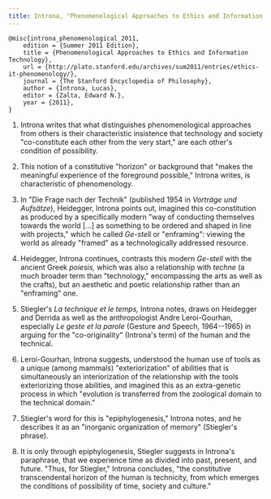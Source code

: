 ```yaml
---
title: Introna, "Phenomenological Approaches to Ethics and Information Technology" (2011)
---
```


```
@misc{introna_phenomenological_2011,
	edition = {Summer 2011 Edition},
	title = {Phenomenological Approaches to Ethics and Information Technology},
	url = {http://plato.stanford.edu/archives/sum2011/entries/ethics-it-phenomenology/},
	journal = {The Stanford Encyclopedia of Philosophy},
	author = {Introna, Lucas},
	editor = {Zalta, Edward N.},
	year = {2011},
}
```

1. Introna writes that what distinguishes phenomenological approaches from others is their characteristic insistence that technology and society "co-constitute each other from the very start," are each  other's condition of possibility.

2. This notion of a constitutive "horizon" or background that "makes the meaningful experience of the foreground possible," Introna writes, is characteristic of phenomenology.

3. In "Die Frage nach der Technik" (published 1954 in *Vorträge und Aufsätze*), Heidegger, Introna points out, imagined this co-constitution as produced by a specifically modern "way of conducting themselves towards the world [...] as something to be ordered and shaped in line with projects," which he called *Ge-stell* or "enframing": viewing the world as already "framed" as a technologically addressed resource.

4. Heidegger, Introna continues, contrasts this modern *Ge-stell* with the ancient Greek *poiesis,* which was also a relationship with *techne* (a much broader term than "technology," encompassing the arts as well as the crafts), but an aesthetic and poetic relationship rather than an "enframing" one.

5. Stiegler's *La technique et le temps,* Introna notes, draws on Heidegger and Derrida as well as the anthropologist Andre Leroi-Gourhan, especially *Le geste et la parole* (Gesture and Speech, 1964--1965) in arguing for the "co-originality" (Introna's term) of the human and the technical.

6. Leroi-Gourhan, Introna suggests, understood the human use of tools as a unique (among mammals) "exteriorization" of abilities that is simultaneously an interiorization of the relationship with the tools exteriorizing those abilities, and imagined this as an extra-genetic process in which "evolution is transferred from the zoological domain to the technical domain."

7. Stiegler's word for this is "epiphylogenesis," Introna notes, and he describes it as an "inorganic organization of memory" (Stiegler's phrase).

8. It is only through epiphylogenesis, Stiegler suggests in Introna's paraphrase, that we experience time as divided into past, present, and future. "Thus, for Stiegler," Introna concludes, "the constitutive transcendental horizon of the human is technicity, from which emerges the conditions of possibility of time, society and culture."
